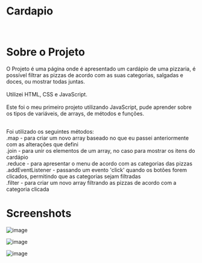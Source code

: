 # Cardapio
<br>
<h1> Sobre o Projeto </h1>
O Projeto é uma página onde é apresentado um cardápio de uma pizzaria, é possível filtrar as pizzas de acordo com as suas categorias, salgadas e doces, ou mostrar todas juntas.
<br><br>
Utilizei HTML, CSS e JavaScript.
<br><br>
Este foi o meu primeiro projeto utilizando JavaScript, pude aprender sobre os tipos de variáveis, de arrays, de métodos e funções.
<br><br>

Foi utilizado os seguintes métodos: <br>
.map - para criar um novo array baseado no que eu passei anteriormente com as alterações que defini<br>
.join - para unir os elementos de um array, no caso para mostrar os itens do cardápio<br>
.reduce - para apresentar o menu de acordo com as categorias das pizzas<br>
.addEventListener - passando um evento 'click' quando os botões forem clicados, permitindo que as categorias sejam filtradas<br>
.filter - para criar um novo array filtrando as pizzas de acordo com a categoria clicada <br>

<h1>Screenshots</h1>

![image](https://user-images.githubusercontent.com/14354417/215303520-cb81e169-3856-4429-b09e-124fac4fa95f.png)

![image](https://user-images.githubusercontent.com/14354417/215303513-ae65784d-04bf-474b-a6b6-0fe431f8c810.png)

![image](https://user-images.githubusercontent.com/14354417/215303494-c5ac332a-f5fc-478f-ab17-8582d2dbfca7.png)


